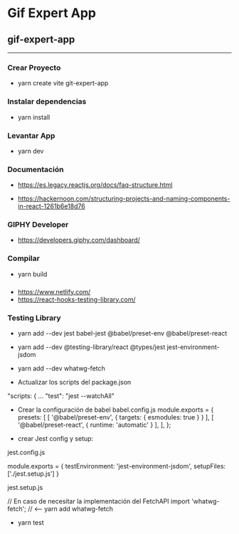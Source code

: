 # Gif Expert App

## gif-expert-app

-------------------------

### Crear Proyecto
* yarn create vite git-expert-app

### Instalar dependencias
* yarn install

### Levantar App
* yarn dev


### Documentación

* https://es.legacy.reactjs.org/docs/faq-structure.html

* https://hackernoon.com/structuring-projects-and-naming-components-in-react-1261b6e18d76

### GIPHY Developer 

* https://developers.giphy.com/dashboard/

### Compilar
* yarn build

###
* https://www.netlify.com/
* https://react-hooks-testing-library.com/

### Testing Library

* yarn add --dev jest babel-jest @babel/preset-env @babel/preset-react 
* yarn add --dev @testing-library/react @types/jest jest-environment-jsdom
* yarn add --dev whatwg-fetch

* Actualizar los scripts del package.json

"scripts: {
  ...
  "test": "jest --watchAll"


* Crear la configuración de babel babel.config.js
module.exports = {
    presets: [
        [ '@babel/preset-env', { targets: { esmodules: true } } ],
        [ '@babel/preset-react', { runtime: 'automatic' } ],
    ],
};

* crear Jest config y setup:

jest.config.js

module.exports = {
    testEnvironment: 'jest-environment-jsdom',
    setupFiles: ['./jest.setup.js']
}

jest.setup.js

// En caso de necesitar la implementación del FetchAPI
import 'whatwg-fetch'; // <-- yarn add whatwg-fetch

* yarn test